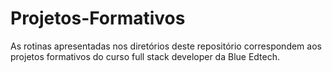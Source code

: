 # Projetos-Formativos
As rotinas apresentadas nos diretórios deste repositório correspondem aos projetos formativos do curso full stack developer da Blue Edtech.
